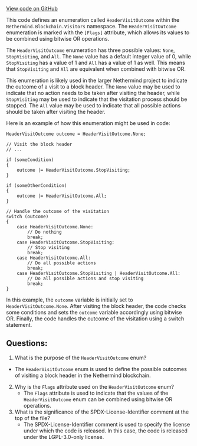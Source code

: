 [View code on GitHub](https://github.com/NethermindEth/nethermind/src/Nethermind/Nethermind.Blockchain/Visitors/HeaderVisitOutcome.cs)

This code defines an enumeration called `HeaderVisitOutcome` within the `Nethermind.Blockchain.Visitors` namespace. The `HeaderVisitOutcome` enumeration is marked with the `[Flags]` attribute, which allows its values to be combined using bitwise OR operations.

The `HeaderVisitOutcome` enumeration has three possible values: `None`, `StopVisiting`, and `All`. The `None` value has a default integer value of 0, while `StopVisiting` has a value of 1 and `All` has a value of 1 as well. This means that `StopVisiting` and `All` are equivalent when combined with bitwise OR.

This enumeration is likely used in the larger Nethermind project to indicate the outcome of a visit to a block header. The `None` value may be used to indicate that no action needs to be taken after visiting the header, while `StopVisiting` may be used to indicate that the visitation process should be stopped. The `All` value may be used to indicate that all possible actions should be taken after visiting the header.

Here is an example of how this enumeration might be used in code:

```
HeaderVisitOutcome outcome = HeaderVisitOutcome.None;

// Visit the block header
// ...

if (someCondition)
{
    outcome |= HeaderVisitOutcome.StopVisiting;
}

if (someOtherCondition)
{
    outcome |= HeaderVisitOutcome.All;
}

// Handle the outcome of the visitation
switch (outcome)
{
    case HeaderVisitOutcome.None:
        // Do nothing
        break;
    case HeaderVisitOutcome.StopVisiting:
        // Stop visiting
        break;
    case HeaderVisitOutcome.All:
        // Do all possible actions
        break;
    case HeaderVisitOutcome.StopVisiting | HeaderVisitOutcome.All:
        // Do all possible actions and stop visiting
        break;
}
```

In this example, the `outcome` variable is initially set to `HeaderVisitOutcome.None`. After visiting the block header, the code checks some conditions and sets the `outcome` variable accordingly using bitwise OR. Finally, the code handles the outcome of the visitation using a switch statement.
## Questions: 
 1. What is the purpose of the `HeaderVisitOutcome` enum?
   - The `HeaderVisitOutcome` enum is used to define the possible outcomes of visiting a block header in the Nethermind blockchain.
2. Why is the `Flags` attribute used on the `HeaderVisitOutcome` enum?
   - The `Flags` attribute is used to indicate that the values of the `HeaderVisitOutcome` enum can be combined using bitwise OR operations.
3. What is the significance of the SPDX-License-Identifier comment at the top of the file?
   - The SPDX-License-Identifier comment is used to specify the license under which the code is released. In this case, the code is released under the LGPL-3.0-only license.